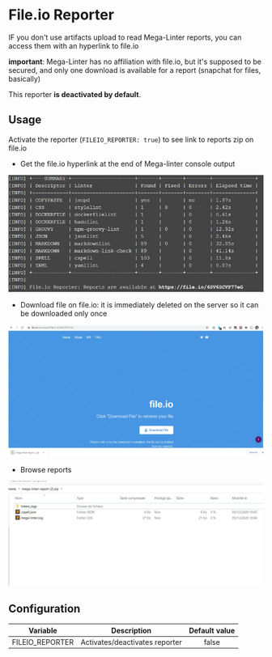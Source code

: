 # File.io Reporter

IF you don't use artifacts upload to read Mega-Linter reports, you can access them with an hyperlink to file.io

**important**: Mega-Linter has no affiliation with file.io, but it's supposed to be secured, and only one download is available for a report (snapchat for files, basically)

This reporter **is deactivated by default**.

## Usage

Activate the reporter (`FILEIO_REPORTER: true`) to see link to reports zip on file.io

- Get the file.io hyperlink at the end of Mega-linter console output

![Screenshot](../assets/images/FileIOReporter_1.jpg)

- Download file on file.io: it is immediately deleted on the server so it can be downloaded only once

![Screenshot](../assets/images/FileIOReporter_2.jpg)

- Browse reports

![Screenshot](../assets/images/FileIOReporter_3.jpg)

## Configuration

| Variable | Description | Default value |
| ----------------- | -------------- | :--------------: |
| FILEIO_REPORTER | Activates/deactivates reporter | false |
